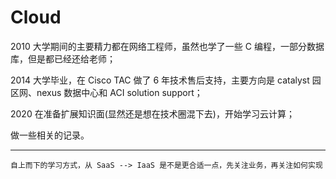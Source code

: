 # Cloud

2010 大学期间的主要精力都在网络工程师，虽然也学了一些 C 编程，一部分数据库，但是都已经还给老师；

2014 大学毕业，在 Cisco TAC 做了 6 年技术售后支持，主要方向是 catalyst 园区网、nexus 数据中心和 ACI solution support；

2020 在准备扩展知识面(显然还是想在技术圈混下去)，开始学习云计算；

做一些相关的记录。


---

`自上而下的学习方式，从 SaaS --> IaaS 是不是更合适一点，先关注业务，再关注如何实现`
